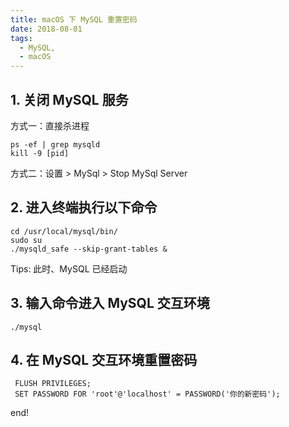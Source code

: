 ```yaml
---
title: macOS 下 MySQL 重置密码
date: 2018-08-01
tags:
  - MySQL,
  - macOS
---
```



## 1. 关闭 MySQL 服务

方式一：直接杀进程

```
ps -ef | grep mysqld
kill -9 [pid]
```

方式二：设置 > MySql > Stop MySql Server

## 2. 进入终端执行以下命令

```
cd /usr/local/mysql/bin/
sudo su
./mysqld_safe --skip-grant-tables &
```

Tips: 此时、MySQL 已经启动

## 3. 输入命令进入 MySQL 交互环境

```
./mysql
```

## 4. 在 MySQL 交互环境重置密码

```
 FLUSH PRIVILEGES;
 SET PASSWORD FOR 'root'@'localhost' = PASSWORD('你的新密码');
```

end!
